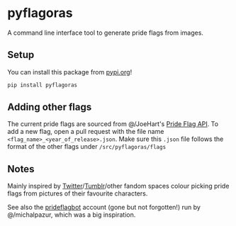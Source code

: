 # pyflagoras
A command line interface tool to generate pride flags from images.

## Setup 
You can install this package from [pypi.org](https://pypi.org)!
```python
pip install pyflagoras
```

## Adding other flags 
The current pride flags are sourced from @/JoeHart's [Pride Flag API](https://github.com/JoeHart/pride-flag-api). To add a new flag, open a pull request with the file name `<flag_name>_<year_of_release>.json`. Make sure this `.json` file follows the format of the other flags under `/src/pyflagoras/flags`

## Notes
Mainly inspired by [Twitter](https://x.com/search?q=color%20pick%20flag&src=typed_query)/[Tumblr](https://www.tumblr.com/colourpickingpride)/other fandom spaces colour picking pride flags from pictures of their favourite characters.

See also the [prideflagbot](https://twitter.com/prideflagbot) account (gone but not forgotten!) run by @/michalpazur, which was a big inspiration. 

